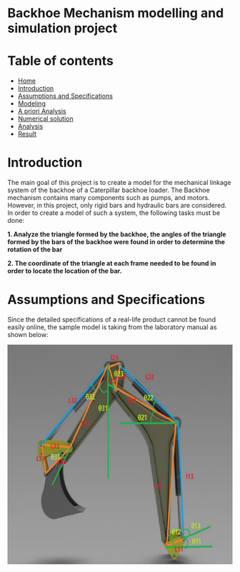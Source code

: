 Backhoe Mechanism modelling and simulation project
=================

Table of contents
=================

<!--ts-->
* [Home](#Backhoe-Mechanism-modelling-and-simulation-project)
* [Introduction](#Introduction)
* [Assumptions and Specifications](#Assumptions-and-Specifications)
* [Modeling](#Modeling)
* [A priori Analysis](#A-priori-Analysis)
* [Numerical solution](#Numerical-solution)
* [Analysis](#Analysis)
* [Result](#Result)
<!--te-->

Introduction
=================

The main goal of this project is to create a model for the mechanical linkage system of the
backhoe of a Caterpillar backhoe loader. The Backhoe mechanism contains many components
such as pumps, and motors. However, in this project, only rigid bars and hydraulic bars are
considered. In order to create a model of such a system, the following tasks must be done:

**1. Analyze the triangle formed by the backhoe, the angles of the triangle formed by
the bars of the backhoe were found in order to determine the rotation of the bar**

**2. The coordinate of the triangle at each frame needed to be found in order to locate the
location of the bar.**

Assumptions and Specifications
=================
Since the detailed specifications of a real-life product cannot be found easily online, 
the sample model is taking from the laboratory manual as shown below:
<p align = 'center'>
<img src = 'Images/P1.png' height = '492px'>





